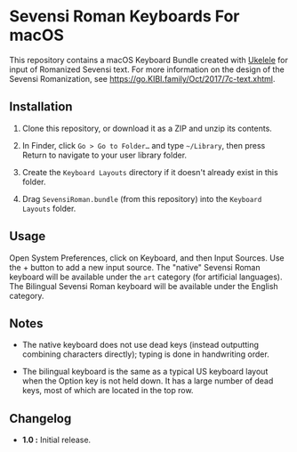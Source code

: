 #  Sevensi Roman Keyboards For macOS  #

This repository contains a macOS Keyboard Bundle created with
  [Ukelele](https://scripts.sil.org/ukelele) for input of Romanized
  Sevensi text.
For more information on the design of the Sevensi Romanization, see
  <https://go.KIBI.family/Oct/2017/7c-text.xhtml>.

##  Installation  ##

1.  Clone this repository, or download it as a ZIP and unzip its
      contents.

2.  In Finder, click `Go > Go to Folder…` and type `~/Library`, then
      press Return to navigate to your user library folder.

3.  Create the `Keyboard Layouts` directory if it doesn't already
      exist in this folder.

4.  Drag `SevensiRoman.bundle` (from this repository) into the
      `Keyboard Layouts` folder.

##  Usage  ##

Open System Preferences, click on Keyboard, and then Input Sources.
Use the + button to add a new input source.
The "native" Sevensi Roman keyboard will be available under the `art`
  category (for artificial languages).
The Bilingual Sevensi Roman keyboard will be available under the
  English category.

##  Notes  ##

+   The native keyboard does not use dead keys (instead outputting
      combining characters directly); typing is done in handwriting
      order.

+   The bilingual keyboard is the same as a typical US keyboard layout
      when the Option key is not held down.
    It has a large number of dead keys, most of which are located in
      the top row.

##  Changelog  ##

+   **1.0 :**
    Initial release.
